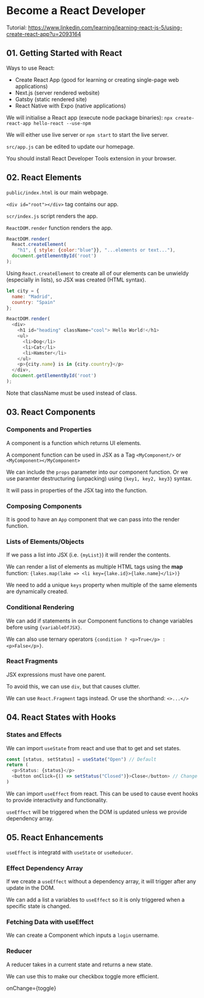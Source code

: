 # Become a React Developer

Tutorial: https://www.linkedin.com/learning/learning-react-js-5/using-create-react-app?u=2093164

## 01. Getting Started with React

Ways to use React:
* Create React App (good for learning or creating single-page web applications)
* Next.js (server rendered website)
* Gatsby (static rendered site)
* React Native with Expo (native applications)

We will initialise a React app (execute node package binaries):
`npx create-react-app hello-react --use-npm`

We will either use live server or `npm start` to start the live server.

`src/app.js` can be edited to update our homepage.

You should install React Developer Tools extension in your browser.

## 02. React Elements

`public/index.html` is our main webpage.

`<div id="root"></div>` tag contains our app.

`scr/index.js` script renders the app.

`ReactDOM.render` function renders the app.

```js
ReactDOM.render(
  React.createElement(
    "h1", { style: {color:"blue"}}, "...elements or text..."),
  document.getElementById('root')
);
```

Using `React.createElement` to create all of our elements can be unwieldy
(especially in lists), so JSX was created (HTML syntax).

```js
let city = {
  name: "Madrid",
  country: "Spain"
};

ReactDOM.render(
  <div>
    <h1 id="heading" className="cool"> Hello World!</h1>
    <ul>
      <li>Dog</li>
      <li>Cat</li>
      <li>Hamster</li>
    </ul>
    <p>{city.name} is in {city.country}</p>
  </div>,
  document.getElementById('root')
);
```

Note that className must be used instead of class.

## 03. React Components

### Components and Properties

A component is a function which returns UI elements.

A component function can be used in JSX as a Tag `<MyComponent/>` or
`<MyComponent></MyComponent>`

We can include the `props` parameter into our component function. Or we use
paramter destructuring (unpacking) using `{key1, key2, key3}` syntax.

It will pass in properties of the JSX tag into the function.

### Composing Components

It is good to have an `App` component that we can pass into the render
function.

### Lists of Elements/Objects

If we pass a list into JSX (i.e. `{myList}`) it will render the contents.

We can render a list of elements as multiple HTML tags using the **map**
function: `{lakes.map(lake => <li key={lake.id}>{lake.name}</li>)}`

We need to add a unique `keys` property when multiple of the same elements are
dynamically created.

### Conditional Rendering

We can add if statements in our Component functions to change variables before
using `{variableOfJSX}`.

We can also use ternary operators `{condition ? <p>True</p> : <p>False</p>}`.

### React Fragments

JSX expressions must have one parent.

To avoid this, we can use `div`, but that causes clutter.

We can use `React.Fragment` tags instead. Or use the shorthand: `<>...</>`

## 04. React States with Hooks

### States and Effects

We can import `useState` from react and use that to get and set states.

```js
const [status, setStatus] = useState("Open") // Default
return (
  <p>Status: {status}</p>
  <button onClick={() => setStatus("Closed")}>Close</button> // Change status
)
```

We can import `useEffect` from react. This can be used to cause event hooks to
provide interactivity and functionality.

`useEffect` will be triggered when the DOM is updated unless we provide
dependency array.

## 05. React Enhancements

`useEffect` is integratd with `useState` or `useReducer`.

### Effect Dependency Array

If we create a `useEffect` without a dependency array, it will trigger after
any update in the DOM.

We can add a list a variables to `useEffect` so it is only triggered when a
specific state is changed.

### Fetching Data with useEffect

We can create a Component which inputs a `login` username.

### Reducer

A reducer takes in a current state and returns a new state.

We can use this to make our checkbox toggle more efficient.

onChange={toggle}